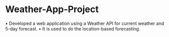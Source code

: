 # Weather-App-Project
• Developed a web application using a Weather API for current weather and 5-day forecast. • It is used to do the location-based forecasting.
